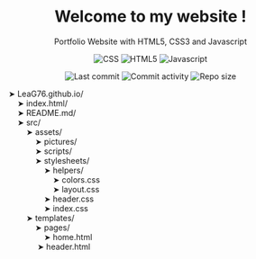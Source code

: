 <p align="center">
  <h1 align="center">Welcome to my website !</h2>
  <p align="center">Portfolio Website with HTML5, CSS3 and Javascript</p>
</p>

<p align="center">
  <img alt="CSS" src="https://img.shields.io/badge/-CSS-0068BA?style=flat&logo=css3&logoColor=white" />
  <img alt="HTML5" src="https://img.shields.io/badge/-HTML5-DD4D25?style=flat&logo=html5&logoColor=white" />
  <img alt="Javascript" src="https://img.shields.io/badge/-Javascript-EFD81D?style=flat&logo=javascript&logoColor=white" />
</p>

<p align="center">
  <img alt="Last commit" src="https://img.shields.io/github/last-commit/leag76/leag76?color=%23B5CDA3&logo=github&logoColor=white" />
  <img alt="Commit activity" src="https://img.shields.io/github/commit-activity/m/leag76/leag76?color=%23A76844&logo=github&logoColor=white" />
  <img alt="Repo size" src="https://img.shields.io/github/repo-size/leag76/leag76?color=%23C1AC95&logo=github&logoColor=white" />
</p>

<p>
➤ LeaG76.github.io/<br>
  &nbsp;&nbsp;&nbsp;&nbsp;➤ index.html/<br>
  &nbsp;&nbsp;&nbsp;&nbsp;➤ README.md/<br>
  &nbsp;&nbsp;&nbsp;&nbsp;➤ src/<br>
    &nbsp;&nbsp;&nbsp;&nbsp;&nbsp;&nbsp;&nbsp;&nbsp;➤ assets/<br>
      &nbsp;&nbsp;&nbsp;&nbsp;&nbsp;&nbsp;&nbsp;&nbsp;&nbsp;&nbsp;&nbsp;&nbsp;➤ pictures/<br>
      &nbsp;&nbsp;&nbsp;&nbsp;&nbsp;&nbsp;&nbsp;&nbsp;&nbsp;&nbsp;&nbsp;&nbsp;➤ scripts/<br>
      &nbsp;&nbsp;&nbsp;&nbsp;&nbsp;&nbsp;&nbsp;&nbsp;&nbsp;&nbsp;&nbsp;&nbsp;➤ stylesheets/<br>
        &nbsp;&nbsp;&nbsp;&nbsp;&nbsp;&nbsp;&nbsp;&nbsp;&nbsp;&nbsp;&nbsp;&nbsp;&nbsp;&nbsp;&nbsp;&nbsp;➤ helpers/<br>
          &nbsp;&nbsp;&nbsp;&nbsp;&nbsp;&nbsp;&nbsp;&nbsp;&nbsp;&nbsp;&nbsp;&nbsp;&nbsp;&nbsp;&nbsp;&nbsp;&nbsp;&nbsp;&nbsp;&nbsp;➤ colors.css<br>
          &nbsp;&nbsp;&nbsp;&nbsp;&nbsp;&nbsp;&nbsp;&nbsp;&nbsp;&nbsp;&nbsp;&nbsp;&nbsp;&nbsp;&nbsp;&nbsp;&nbsp;&nbsp;&nbsp;&nbsp;➤ layout.css<br>
        &nbsp;&nbsp;&nbsp;&nbsp;&nbsp;&nbsp;&nbsp;&nbsp;&nbsp;&nbsp;&nbsp;&nbsp;&nbsp;&nbsp;&nbsp;&nbsp;➤ header.css<br>
        &nbsp;&nbsp;&nbsp;&nbsp;&nbsp;&nbsp;&nbsp;&nbsp;&nbsp;&nbsp;&nbsp;&nbsp;&nbsp;&nbsp;&nbsp;&nbsp;➤ index.css<br>
    &nbsp;&nbsp;&nbsp;&nbsp;&nbsp;&nbsp;&nbsp;&nbsp;➤ templates/<br>
      &nbsp;&nbsp;&nbsp;&nbsp;&nbsp;&nbsp;&nbsp;&nbsp;&nbsp;&nbsp;&nbsp;&nbsp;➤ pages/<br>
        &nbsp;&nbsp;&nbsp;&nbsp;&nbsp;&nbsp;&nbsp;&nbsp;&nbsp;&nbsp;&nbsp;&nbsp;&nbsp;&nbsp;&nbsp;&nbsp;➤ home.html<br>
        &nbsp;&nbsp;&nbsp;&nbsp;&nbsp;&nbsp;&nbsp;&nbsp;&nbsp;&nbsp;&nbsp;&nbsp;&nbsp;➤ header.html<br>
</p>
